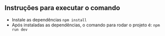 ## Instruções para executar o comando

* Instale as dependências `npm install`
* Após instaladas as dependências, o comando para rodar o projeto é: `npm run dev` 